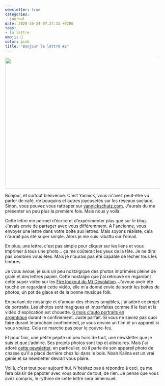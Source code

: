 ```yaml
---
newsletter: true
categories:
- journal
date: 2020-10-24 07:27:33 +0200
tags:
- la lettre
emoji: 💌
color: pink
title: "Bonjour la lettre #2"
---
```


<img class="tl-email-image" data-id="3875150" height="424" src="https://gallery.tinyletterapp.com/a0d8b178d0758f62b0c01a8cd9fc5d00a4997449/images/148a749b-bad5-4390-830c-9b6acb229114.jpeg" width="640"/>

Bonjour, et surtout bienvenue. C'est Yannick, vous m'avez peut-être vu parler de café, de bouquins et autres joyeusetés sur les réseaux sociaux. Sinon, vous pouvez vous rattraper sur <a href="https://yannickschutz.com/">yannickschutz.com</a>. J'aurais du me présenter un peu plus la première fois. Mais nous y voilà.

Cette lettre me permet d'écrire et d'expérimenter plus que sur le blog. J'avais envie de partager avec vous différemment. A l'ancienne, vous envoyer une lettre dans votre boîte aux lettres. Mais soyons réaliste, cela n'aurait pas été super simple. Alors je me suis rabattu sur l'email.

En plus, une lettre, c'est pas simple pour cliquer sur les liens et vous imprimer à tous une photo... ça me coûterait les yeux de la tête. Je ne dirai pas combien vous êtes. Mais je n'aurais pas été capable de lécher tous les timbres.

Je vous avoue, je suis un peu nostalgique des photos imprimées pleine de grain et des lettres papier. Cette nostalgie que j'ai retrouvé en regardant cette super vidéo sur les <a href="https://vimeo.com/442567494">Fire lookout du Mt Desolation</a>. J'avoue avoir été touché en regardant cette vidéo, elle m'a donné envie de sortir les boîtes de photos, un pot de glace et de la bonne musique folk.

En parlant de nostalgie et d'amour des choses tangibles, j'ai adoré ce projet de portraits. Les photos sont magiques et imparfaites comme il le faut et la vidéo d'explication est chouette. <a href="https://jtobiason.com/6-months-of-self-portraits-on-film/">6 mois d'auto portraits en argentique</a> durant le confinement. Juste parfait. Si vous ne saviez pas quoi faire durant le prochain confinement, je vous envoie un film et un appareil si vous voulez. Cela ne marche pas pour le couvre-feu.

Et pour finir, une petite pépite un peu hors de tout, une newsletter que je suis et que j'admire. Ses projets photos sont top et aléatoires. Mais j'ai adoré <a href="https://mailchi.mp/84483ebaf7c6/newsletter-24-trail-camera">cette newsletter</a>, en particulier, où il parle de son appareil photo de chasse qu'il a placé derrière chez lui dans le bois. Noah Kalina est un vrai génie et sa newsletter devrait vous plaire.

Voilà, c'est tout pour aujourd'hui. N'hésitez pas à répondre à ceci, ça me fera plaisir de papoter avec vous autour de tout, de rien. Je pense que vous avez compris, le rythme de cette lettre sera bimensuel.
